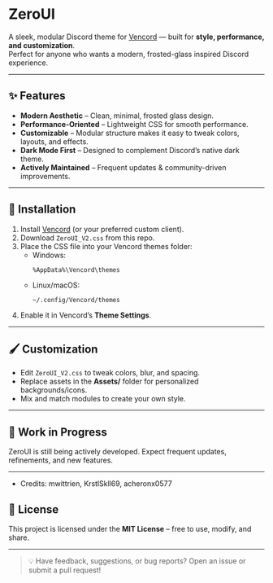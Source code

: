 # ZeroUI

A sleek, modular Discord theme for [Vencord](https://github.com/Vencord) — built for **style, performance, and customization**.  
Perfect for anyone who wants a modern, frosted-glass inspired Discord experience.

---

## ✨ Features
- **Modern Aesthetic** – Clean, minimal, frosted glass design.  
- **Performance-Oriented** – Lightweight CSS for smooth performance.  
- **Customizable** – Modular structure makes it easy to tweak colors, layouts, and effects.  
- **Dark Mode First** – Designed to complement Discord’s native dark theme.  
- **Actively Maintained** – Frequent updates & community-driven improvements.

---

## 📂 Installation

1. Install [Vencord](https://github.com/Vencord) (or your preferred custom client).
2. Download `ZeroUI_V2.css` from this repo.
3. Place the CSS file into your Vencord themes folder:
   - Windows:  
     ```
     %AppData%\Vencord\themes
     ```
   - Linux/macOS:  
     ```
     ~/.config/Vencord/themes
     ```
4. Enable it in Vencord’s **Theme Settings**.

---

## 🖌️ Customization
- Edit `ZeroUI_V2.css` to tweak colors, blur, and spacing.  
- Replace assets in the **Assets/** folder for personalized backgrounds/icons.  
- Mix and match modules to create your own style.

---

## 🚧 Work in Progress
ZeroUI is still being actively developed. Expect frequent updates, refinements, and new features.

---

- Credits: mwittrien, KrstlSkll69, acheronx0577

## 📜 License
This project is licensed under the **MIT License** – free to use, modify, and share.

---

> 💡 Have feedback, suggestions, or bug reports? Open an issue or submit a pull request!
